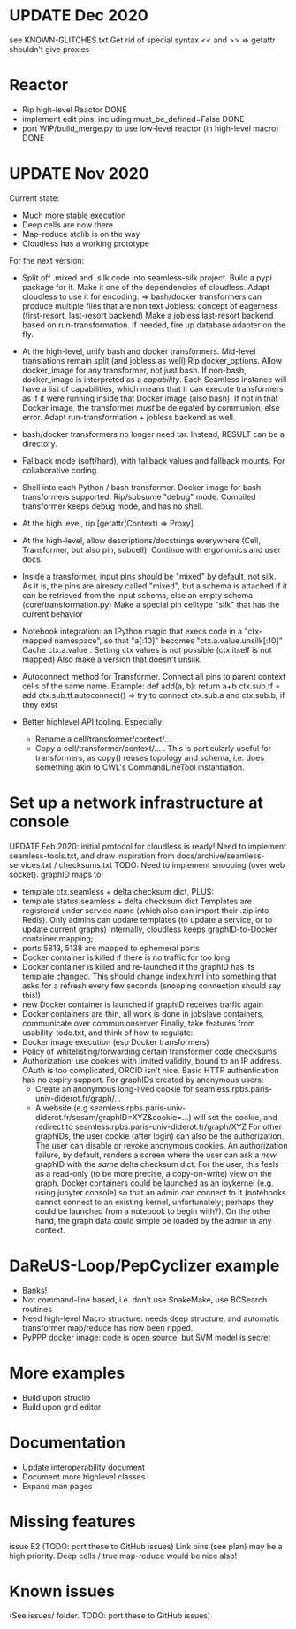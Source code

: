 UPDATE Dec 2020
===============
see KNOWN-GLITCHES.txt
Get rid of special syntax << and >>
   => getattr shouldn't give proxies

Reactor
=======
- Rip high-level Reactor DONE
- implement edit pins, including must_be_defined=False DONE
- port WIP/build_merge.py to use low-level reactor (in high-level macro) DONE

UPDATE Nov 2020
===============
Current state:
- Much more stable execution
- Deep cells are now there
- Map-reduce stdlib is on the way
- Cloudless has a working prototype

For the next version:
- Split off .mixed and .silk code into seamless-silk project.
  Build a pypi package for it.
  Make it one of the dependencies of cloudless.
  Adapt cloudless to use it for encoding.
  => bash/docker transformers can produce multiple files that are non text
  Jobless: concept of eagerness (first-resort, last-resort backend)
  Make a jobless last-resort backend based on run-transformation. If needed, fire up database adapter on the fly.


- At the high-level, unify bash and docker transformers. Mid-level translations remain split (and jobless as well)
  Rip docker_options.
  Allow docker_image for any transformer, not just bash. If non-bash, docker_image is interpreted as a *capability*.
  Each Seamless instance will have a list of capabilities, which means that it can execute transformers as if it were
   running inside that Docker image (also bash).
  If not in that Docker image, the transformer *must* be delegated by communion, else error.
  Adapt run-transformation + jobless backend as well.

- bash/docker transformers no longer need tar. Instead, RESULT can be a directory.

- Fallback mode (soft/hard), with fallback values and fallback mounts. For collaborative coding.

- Shell into each Python / bash transformer. Docker image for bash transformers supported.
Rip/subsume "debug" mode. Compiled transformer keeps debug mode, and has no shell.

- At the high level, rip [getattr(Context) => Proxy].
- At the high-level, allow descriptions/docstrings everywhere (Cell, Transformer, but also pin, subcell).
  Continue with ergonomics and user docs.

- Inside a transformer, input pins should be "mixed" by default, not silk.
As it is, the pins are already called "mixed", but a schema is attached if
it can be retrieved from the input schema, else an empty schema (core/transformation.py)
Make a special pin celltype "silk" that has the current behavior

- Notebook integration: an IPython magic that execs code in a "ctx-mapped namespace",
  so that "a[:10]" becomes "ctx.a.value.unsilk[:10]"
  Cache ctx.a.value . Setting ctx values is not possible (ctx itself is not mapped)
  Also make a version that doesn't unsilk.

- Autoconnect method for Transformer.
  Connect all pins to parent context cells of the same name.
  Example:
  def add(a, b):
    return a+b
  ctx.sub.tf = add
  ctx.sub.tf.autoconnect()
  => try to connect ctx.sub.a and ctx.sub.b, if they exist

- Better highlevel API tooling. Especially:
  - Rename a cell/transformer/context/...
  - Copy a cell/transformer/context/... .
    This is particularly useful for transformers, as copy() reuses topology and schema,
    i.e. does something akin to CWL's CommandLineTool instantiation.

Set up a network infrastructure at console
==========================================
UPDATE Feb 2020: initial protocol for cloudless is ready!
Need to implement seamless-tools.txt,
 and draw inspiration from docs/archive/seamless-services.txt / checksums.txt
  TODO: Need to implement snooping (over web socket).
graphID maps to:
  - template ctx.seamless + delta checksum dict,
    PLUS:
  - template status.seamless + delta checksum dict
  Templates are registered under service name (which also can import their .zip into Redis). Only admins can update templates (to update a service, or to update current graphs)
Internally, cloudless keeps graphID-to-Docker container mapping;
  - ports 5813, 5138 are mapped to ephemeral ports
  - Docker container is killed if there is no traffic for too long
  - Docker container is killed and re-launched if the graphID has its template changed. This should change index.html into something that asks for a refresh every few seconds (snooping connection should say this!)
  - new Docker container is launched if graphID receives traffic again
  - Docker containers are thin, all work is done in jobslave containers,
    communicate over communionserver
Finally, take features from usability-todo.txt, and think of how to regulate:
- Docker image execution (esp Docker transformers)
- Policy of whitelisting/forwarding certain transformer code checksums
- Authorization: use cookies with limited validity, bound to an IP address.
 OAuth is too complicated, ORCID isn't nice. Basic HTTP authentication has no expiry support.
For graphIDs created by anonymous users:
  - Create an anonymous long-lived cookie for seamless.rpbs.paris-univ-diderot.fr/graph/...
  - A website (e.g seamless.rpbs.paris-univ-diderot.fr/sesam/graphID=XYZ&cookie=...) will set the cookie,
    and redirect to seamless.rpbs.paris-univ-diderot.fr/graph/XYZ
For other graphIDs, the user cookie (after login) can also be the authorization. The user can disable or revoke
 anonymous cookies.
An authorization failure, by default, renders a screen where the user can ask a *new* graphID with the *same*
delta checksum dict. For the user, this feels as a read-only (to be more precise, a copy-on-write) view on the graph.
Docker containers could be launched as an ipykernel (e.g. using jupyter console) so that an admin can connect
 to it (notebooks cannot connect to an existing kernel, unfortunately; perhaps they could be launched from
 a notebook to begin with?). On the other hand, the graph data could simple be loaded by the admin in any context.

DaReUS-Loop/PepCyclizer example
===============================
  - Banks!
  - Not command-line based, i.e. don't use SnakeMake, use BCSearch routines
  - Need high-level Macro structure: needs deep structure, and automatic transformer
    map/reduce has now been ripped.
  - PyPPP docker image: code is open source, but SVM model is secret

More examples
============
- Build upon struclib
- Build upon grid editor


Documentation
=============
- Update interoperability document
- Document more highlevel classes
- Expand man pages

Missing features
================
issue E2 (TODO: port these to GitHub issues)
Link pins (see plan) may be a high priority.
Deep cells / true map-reduce would be nice also!

Known issues
============
(See issues/ folder. TODO: port these to GitHub issues)
